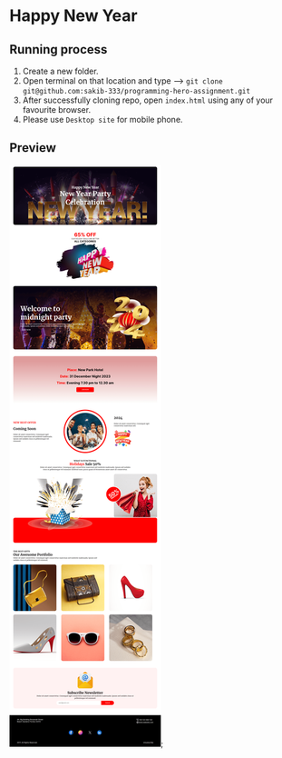 # Happy New Year

## Running process

1. Create a new folder.
2. Open terminal on that location and type --> `git clone git@github.com:sakib-333/programming-hero-assignment.git`
3. After successfully cloning repo, open `index.html` using any of your favourite browser.
4. Please use `Desktop site` for mobile phone.

## Preview

![Home](images/happy-new-year.png);
